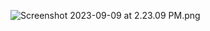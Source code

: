![]()![Screenshot 2023-09-09 at 2.23.09 PM.png](..%2F..%2F..%2F..%2F..%2F..%2FDesktop%2FScreenshot%202023-09-09%20at%202.23.09%20PM.png)